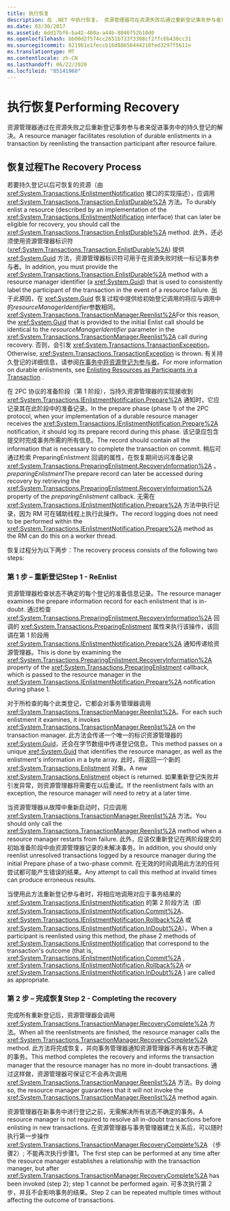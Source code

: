 ```yaml
---
title: 执行恢复
description: 在 .NET 中执行恢复。 资源管理器可在资源失败后通过重新登记事务参与者来帮助解决持久事务登记。
ms.date: 03/30/2017
ms.assetid: 6dd17bf6-ba42-460a-a44b-8046f52b10d0
ms.openlocfilehash: bb00d2f574cc2651b733f3308cf2ffc6b430cc31
ms.sourcegitcommit: 6219b1e1feccb16d88656444210fed3297f5611e
ms.translationtype: MT
ms.contentlocale: zh-CN
ms.lasthandoff: 06/22/2020
ms.locfileid: "85141960"
---
```

# <a name="performing-recovery"></a><span data-ttu-id="91ed9-104">执行恢复</span><span class="sxs-lookup"><span data-stu-id="91ed9-104">Performing Recovery</span></span>
<span data-ttu-id="91ed9-105">资源管理器通过在资源失败之后重新登记事务参与者来促进事务中的持久登记的解决。</span><span class="sxs-lookup"><span data-stu-id="91ed9-105">A resource manager facilitates resolution of durable enlistments in a transaction by reenlisting the transaction participant after resource failure.</span></span>  
  
## <a name="the-recovery-process"></a><span data-ttu-id="91ed9-106">恢复过程</span><span class="sxs-lookup"><span data-stu-id="91ed9-106">The Recovery Process</span></span>  
 <span data-ttu-id="91ed9-107">若要持久登记以后可恢复的资源（由 <xref:System.Transactions.IEnlistmentNotification> 接口的实现描述），应调用 <xref:System.Transactions.Transaction.EnlistDurable%2A> 方法。</span><span class="sxs-lookup"><span data-stu-id="91ed9-107">To durably enlist a resource (described by an implementation of the <xref:System.Transactions.IEnlistmentNotification> interface) that can later be eligible for recovery, you should call the <xref:System.Transactions.Transaction.EnlistDurable%2A> method.</span></span> <span data-ttu-id="91ed9-108">此外，还必须使用资源管理器标识符 (<xref:System.Transactions.Transaction.EnlistDurable%2A>) 提供 <xref:System.Guid> 方法，资源管理器标识符可用于在资源失败时统一标记事务参与者。</span><span class="sxs-lookup"><span data-stu-id="91ed9-108">In addition, you must provide the <xref:System.Transactions.Transaction.EnlistDurable%2A> method with a resource manager identifier (a <xref:System.Guid>) that is used to consistently label the participant of the transaction in the event of a resource failure.</span></span> <span data-ttu-id="91ed9-109">出于此原因，在 <xref:System.Guid> 恢复过程中提供给初始登记调用的将应与调用中的*resourceManagerIdentifier*参数相同。 <xref:System.Transactions.TransactionManager.Reenlist%2A></span><span class="sxs-lookup"><span data-stu-id="91ed9-109">For this reason, the <xref:System.Guid> that is provided to the initial Enlist call should be identical to the *resourceManagerIdentifier* parameter in the <xref:System.Transactions.TransactionManager.Reenlist%2A> call during recovery.</span></span> <span data-ttu-id="91ed9-110">否则，会引发 <xref:System.Transactions.TransactionException>。</span><span class="sxs-lookup"><span data-stu-id="91ed9-110">Otherwise, <xref:System.Transactions.TransactionException> is thrown.</span></span> <span data-ttu-id="91ed9-111">有关持久登记的详细信息，请参阅[在事务中将资源登记为参与者](enlisting-resources-as-participants-in-a-transaction.md)。</span><span class="sxs-lookup"><span data-stu-id="91ed9-111">For more information on durable enlistments, see [Enlisting Resources as Participants in a Transaction](enlisting-resources-as-participants-in-a-transaction.md) .</span></span>  
  
 <span data-ttu-id="91ed9-112">在 2PC 协议的准备阶段（第 1 阶段），当持久资源管理器的实现接收到 <xref:System.Transactions.IEnlistmentNotification.Prepare%2A> 通知时，它应记录其在此阶段中的准备记录。</span><span class="sxs-lookup"><span data-stu-id="91ed9-112">In the prepare phase (phase 1) of the 2PC protocol, when your implementation of a durable resource manager receives the <xref:System.Transactions.IEnlistmentNotification.Prepare%2A> notification, it should log its prepare record during this phase.</span></span> <span data-ttu-id="91ed9-113">该记录应包含提交时完成事务所需的所有信息。</span><span class="sxs-lookup"><span data-stu-id="91ed9-113">The record should contain all the information that is necessary to complete the transaction on commit.</span></span> <span data-ttu-id="91ed9-114">稍后可通过检索 PreparingEnlistment 回调的属性，在恢复期间访问准备记录 <xref:System.Transactions.PreparingEnlistment.RecoveryInformation%2A> 。 *preparingEnlistment*</span><span class="sxs-lookup"><span data-stu-id="91ed9-114">The prepare record can later be accessed during recovery by retrieving the <xref:System.Transactions.PreparingEnlistment.RecoveryInformation%2A> property of the *preparingEnlistment* callback.</span></span> <span data-ttu-id="91ed9-115">无需在 <xref:System.Transactions.IEnlistmentNotification.Prepare%2A> 方法中执行记录，因为 RM 可在辅助线程上执行此操作。</span><span class="sxs-lookup"><span data-stu-id="91ed9-115">The record logging does not need to be performed within the <xref:System.Transactions.IEnlistmentNotification.Prepare%2A> method as the RM can do this on a worker thread.</span></span>  
  
 <span data-ttu-id="91ed9-116">恢复过程分为以下两步：</span><span class="sxs-lookup"><span data-stu-id="91ed9-116">The recovery process consists of the following two steps:</span></span>  
  
### <a name="step-1---reenlist"></a><span data-ttu-id="91ed9-117">第 1 步 – 重新登记</span><span class="sxs-lookup"><span data-stu-id="91ed9-117">Step 1 - ReEnlist</span></span>  
 <span data-ttu-id="91ed9-118">资源管理器检查状态不确定的每个登记的准备信息记录。</span><span class="sxs-lookup"><span data-stu-id="91ed9-118">The resource manager examines the prepare information record for each enlistment that is in-doubt.</span></span> <span data-ttu-id="91ed9-119">通过检查 <xref:System.Transactions.PreparingEnlistment.RecoveryInformation%2A> 回调的 <xref:System.Transactions.PreparingEnlistment> 属性来执行该操作，该回调在第 1 阶段用 <xref:System.Transactions.IEnlistmentNotification.Prepare%2A> 通知传递给资源管理器。</span><span class="sxs-lookup"><span data-stu-id="91ed9-119">This is done by examining the <xref:System.Transactions.PreparingEnlistment.RecoveryInformation%2A> property of the <xref:System.Transactions.PreparingEnlistment> callback, which is passed to the resource manager in the <xref:System.Transactions.IEnlistmentNotification.Prepare%2A> notification during phase 1.</span></span>  
  
 <span data-ttu-id="91ed9-120">对于所检查的每个此类登记，它都会对事务管理器调用 <xref:System.Transactions.TransactionManager.Reenlist%2A>。</span><span class="sxs-lookup"><span data-stu-id="91ed9-120">For each such enlistment it examines, it invokes <xref:System.Transactions.TransactionManager.Reenlist%2A> on the transaction manager.</span></span> <span data-ttu-id="91ed9-121">此方法会传递一个唯一的标识资源管理器的 <xref:System.Guid>，还会在字节数组中传递登记信息。</span><span class="sxs-lookup"><span data-stu-id="91ed9-121">This method passes on a unique <xref:System.Guid> that identifies the resource manager, as well as the enlistment's information in a byte array.</span></span> <span data-ttu-id="91ed9-122">此时，将返回一个新的 <xref:System.Transactions.Enlistment> 对象。</span><span class="sxs-lookup"><span data-stu-id="91ed9-122">A new <xref:System.Transactions.Enlistment> object is returned.</span></span> <span data-ttu-id="91ed9-123">如果重新登记失败并引发异常，则资源管理器将需要在以后重试。</span><span class="sxs-lookup"><span data-stu-id="91ed9-123">If the reenlistment fails with an exception, the resource manager will need to retry at a later time.</span></span>  
  
 <span data-ttu-id="91ed9-124">当资源管理器从故障中重新启动时，只应调用 <xref:System.Transactions.TransactionManager.Reenlist%2A> 方法。</span><span class="sxs-lookup"><span data-stu-id="91ed9-124">You should only call the <xref:System.Transactions.TransactionManager.Reenlist%2A> method when a resource manager restarts from failure.</span></span> <span data-ttu-id="91ed9-125">此外，应该仅重新登记在两阶段提交的初始准备阶段中由资源管理器记录的未解决事务。</span><span class="sxs-lookup"><span data-stu-id="91ed9-125">In addition, you should only reenlist unresolved transactions logged by a resource manager during the initial Prepare phase of a two-phase commit.</span></span> <span data-ttu-id="91ed9-126">在无效的时间调用此方法的任何尝试都可能产生错误的结果。</span><span class="sxs-lookup"><span data-stu-id="91ed9-126">Any attempt to call this method at invalid times can produce erroneous results.</span></span>  
  
 <span data-ttu-id="91ed9-127">当使用此方法重新登记参与者时，将相应地调用对应于事务结果的 <xref:System.Transactions.IEnlistmentNotification> 的第 2 阶段方法（即 <xref:System.Transactions.IEnlistmentNotification.Commit%2A>、<xref:System.Transactions.IEnlistmentNotification.Rollback%2A> 或 <xref:System.Transactions.IEnlistmentNotification.InDoubt%2A>）。</span><span class="sxs-lookup"><span data-stu-id="91ed9-127">When a participant is reenlisted using this method, the phase 2 methods of <xref:System.Transactions.IEnlistmentNotification> that correspond to the transaction's outcome (that is, <xref:System.Transactions.IEnlistmentNotification.Commit%2A> , <xref:System.Transactions.IEnlistmentNotification.Rollback%2A> or <xref:System.Transactions.IEnlistmentNotification.InDoubt%2A> ) are called as appropriate.</span></span>  
  
### <a name="step-2---completing-the-recovery"></a><span data-ttu-id="91ed9-128">第 2 步 – 完成恢复</span><span class="sxs-lookup"><span data-stu-id="91ed9-128">Step 2 - Completing the recovery</span></span>  
 <span data-ttu-id="91ed9-129">完成所有重新登记后，资源管理器会调用 <xref:System.Transactions.TransactionManager.RecoveryComplete%2A> 方法。</span><span class="sxs-lookup"><span data-stu-id="91ed9-129">When all the reenlistments are finished, the resource manager calls the <xref:System.Transactions.TransactionManager.RecoveryComplete%2A> method.</span></span> <span data-ttu-id="91ed9-130">此方法将完成恢复，并向事务管理器通知资源管理器不再有状态不确定的事务。</span><span class="sxs-lookup"><span data-stu-id="91ed9-130">This method completes the recovery and informs the transaction manager that the resource manager has no more in-doubt transactions.</span></span> <span data-ttu-id="91ed9-131">通过这样做，资源管理器可保证它不会再次调用 <xref:System.Transactions.TransactionManager.Reenlist%2A> 方法。</span><span class="sxs-lookup"><span data-stu-id="91ed9-131">By doing so, the resource manager guarantees that it will not invoke the <xref:System.Transactions.TransactionManager.Reenlist%2A> method again.</span></span>  
  
 <span data-ttu-id="91ed9-132">资源管理器在新事务中进行登记之前，无需解决所有状态不确定的事务。</span><span class="sxs-lookup"><span data-stu-id="91ed9-132">A resource manager is not required to resolve all in-doubt transactions before enlisting in new transactions.</span></span> <span data-ttu-id="91ed9-133">在资源管理器与事务管理器建立关系后，可以随时执行第一步操作 <xref:System.Transactions.TransactionManager.RecoveryComplete%2A> （步骤2）; 不能再次执行步骤1。</span><span class="sxs-lookup"><span data-stu-id="91ed9-133">The first step can be performed at any time after the resource manager establishes a relationship with the transaction manager, but after <xref:System.Transactions.TransactionManager.RecoveryComplete%2A> has been invoked (step 2); step 1 cannot be performed again.</span></span> <span data-ttu-id="91ed9-134">可多次执行第 2 步，并且不会影响事务的结果。</span><span class="sxs-lookup"><span data-stu-id="91ed9-134">Step 2 can be repeated multiple times without affecting the outcome of transactions.</span></span>
